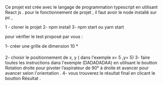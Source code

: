 Ce projet est crée avec le langage de programmation  typescript en utilisant React js . 
pour le fonctionnement de projet , il faut avoir le node installé sur pc , 

1 - cloner le projet 
2- npm install
3- npm start ou yarn start 

pour vérifier le test proposé par vous : 

1- créer une grille de dimension 10 * 
#### 
2- choisir le positionnement de x, y ( dans l'exemple x= 5 ,y= 5)
3- faire toutes les instructions dans l'exemple (DADADADAA) en utilisant le boutton Rotation droite pour pivoter l’aspirateur de 90° à droite 
et avancer pour avancer selon l'orientation .
4- vous trouverez le résultat final en clicant le boutton Résultat .
